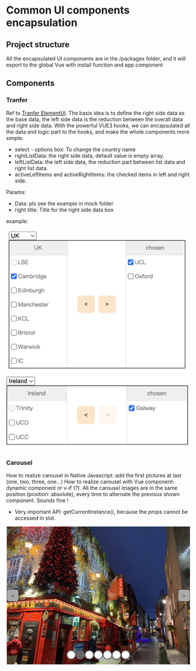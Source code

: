 # Common UI components encapsulation

## Project structure

All the encapsulated UI components are in the /packages folder, and it will export to the global Vue with install function and app.component

## Components

### Tranfer

Ref to [Tranfer ElementUI](https://element.eleme.cn/#/zh-CN/component/transfer#events). The basis idea is to define the right side data as the base data, the left side data is the reduction between the overall data and right side data. With the powerful VUE3 hooks, we can encapsulated all the data and logic part to the hooks, and make the whole components more simple.

- select - options box: To change the country name
- rightListData: the right side data, default value is empty array.
- leftListData: the left side data, the reduction part between list data and right list data.
- activeLeftItems and activeRightItems: the checked items in left and right side.

Params:

- Data: pls see the example in mock folder
- right title: Title for the right side data box

example:

![Transfer Example](./docs/transfer_example.png)
![Transfer Example 2](./docs/transfer_example_2.png)

### Carousel

How to realize carousel in Native Javascript: add the first pictures at last (one, two, three, one...)
How to realize carousel with Vue component: dynamic component or v-if (?). All the carousel images are in the same position (position: absolute), every time to alternate the previous shown component. Sounds fine !

- Very important API: getCurrentInstance(), because the props cannot be accessed in slot.

![Carousel Example](./docs/carousel.png)
